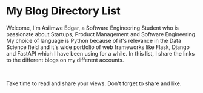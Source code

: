 # My Blog Directory List
Welcome, I'm Asiimwe Edgar, a Software Engineering Student who is passionate about Startups, Product Management and Software Engineering. My choice of language is Python because of it's relevance in the Data Science field and it's wide portfolio of web frameworks like Flask, Django and FastAPI which I have been using for a while. In this list, I share the links to the different blogs on my different accounts.

<br>

Take time to read and share your views. Don't forget to share and like.
